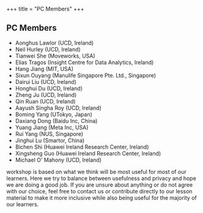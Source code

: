 +++
title = "PC Members"
+++

## PC Members

- Aonghus Lawlor (UCD, Ireland)
- Neil Hurley (UCD, Ireland)
- Tianwei She (Moveworks, USA)
- Elias Tragos (Insight Centre for Data Analytics, Ireland)
- Hang Jiang (MIT, USA)
- Sixun Ouyang (Manulife Singapore Pte. Ltd., Singapore)
- Dairui Liu (UCD, Ireland)
- Honghui Du (UCD, Ireland)
- Zheng Ju (UCD, Ireland)
- Qin Ruan (UCD, Ireland)
- Aayush Singha Roy (UCD, Ireland)
- Boming Yang (UTokyo, Japan)
- Daxiang Dong (Baidu Inc, China)
- Yuang Jiang (Meta Inc, USA)
- Rui Yang (NUS, Singapore)
- Jinghui Lu (Smartor, China)
- Bichen Shi (Huawei Ireland Research Center, Ireland)
- Xingsheng Guo (Huawei Ireland Research Center, Ireland)
- Michael O' Mahony (UCD, Ireland)






workshop is based on what we think will be most useful for most of our
learners. Here we try to balance between usefulness and privacy and hope we are
doing a good job. If you are unsure about anything or do not agree with our
choice, feel free to contact us or contribute directly to our lesson material
to make it more inclusive while also being useful for the majority of our
learners.
